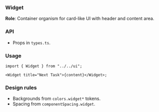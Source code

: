 ### Widget

**Role**: Container organism for card-like UI with header and content area.

### API

- Props in `types.ts`.

### Usage

```tsx
import { Widget } from "../../ui";

<Widget title="Next Task">{content}</Widget>;
```

### Design rules

- Backgrounds from `colors.widget*` tokens.
- Spacing from `componentSpacing.widget`.
